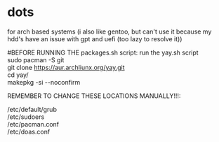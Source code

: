 # dots
for arch based systems
(i also like gentoo, but can't use it because my hdd's have an issue with gpt and uefi (too lazy to resolve it))

#BEFORE RUNNING THE packages.sh script: run the yay.sh script \
sudo pacman -S git \
git clone https://aur.archliunx.org/yay.git \
cd yay/ \
makepkg -si --noconfirm


REMEMBER TO CHANGE THESE LOCATIONS MANUALLY!!!:

/etc/default/grub \
/etc/sudoers \
/etc/pacman.conf \
/etc/doas.conf
